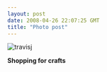 ```yaml
---
layout: post
date: 2008-04-26 22:07:25 GMT
title: "Photo post"
---
```

![travisj](/images/6a81b5263a08094ce395ad4c08d711af0d03395b791cf4ac905bfbb3a48eb00d.jpg)

<b>Shopping for crafts</b>